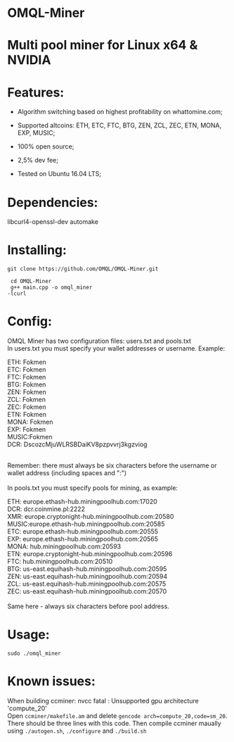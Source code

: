 # OMQL-Miner
<h1>Multi pool miner for Linux x64 & NVIDIA</h1>
<h1>Features:</h1>

- Algorithm switching based on highest profitability on whattomine.com;

- Supported altcoins: ETH, ETC, FTC, BTG, ZEN, ZCL, ZEC, ETN, MONA, EXP, MUSIC;

- 100% open source;

- 2,5% dev fee;

- Tested on Ubuntu 16.04 LTS;
<h1>Dependencies:</h1>
libcurl4-openssl-dev
automake


<h1>Installing:</h1>
 <code>git clone https://github.com/OMQL/OMQL-Miner.git</code>
 
 <code>  cd OMQL-Miner</code><br>
 <code> g++ main.cpp -o omql_miner -lcurl</code>
  <h1>
 Config:</h1>
 OMQL Miner has two configuration files: users.txt and pools.txt<br>
 In users.txt you must specify your wallet addresses or username. Example:

ETH:  Fokmen<br>
ETC:  Fokmen<br>
FTC:  Fokmen<br>
BTG:  Fokmen<br>
ZEN:  Fokmen<br>
ZCL:  Fokmen<br>
ZEC:  Fokmen<br>
ETN:  Fokmen<br>
MONA: Fokmen<br>
EXP:  Fokmen<br>
MUSIC:Fokmen<br>
DCR: DscozcMjuWLRSBDaiKV8pzpvvrj3kgzviog<br>

 <br>
 Remember: there must always be six characters before the username or wallet address (including spaces and ":")<br><br>
 In pools.txt you must specify pools for mining, as example:

 
ETH:  europe.ethash-hub.miningpoolhub.com:17020<br>
DCR:  dcr.coinmine.pl:2222<br>
XMR:  europe.cryptonight-hub.miningpoolhub.com:20580<br>
MUSIC:europe.ethash-hub.miningpoolhub.com:20585<br>
ETC:  europe.ethash-hub.miningpoolhub.com:20555<br>
EXP:  europe.ethash-hub.miningpoolhub.com:20565<br>
MONA: hub.miningpoolhub.com:20593<br>
ETN:  europe.cryptonight-hub.miningpoolhub.com:20596<br>
FTC:  hub.miningpoolhub.com:20510<br>
BTG:  us-east.equihash-hub.miningpoolhub.com:20595<br>
ZEN:  us-east.equihash-hub.miningpoolhub.com:20594<br>
ZCL:  us-east.equihash-hub.miningpoolhub.com:20575<br>
ZEC:  us-east.equihash-hub.miningpoolhub.com:20570<br>
<br>
Same here - always six characters before pool address.
 <h1>
 Usage:</h1>
  <code>sudo ./omql_miner</code>
 
 
 <h1>Known issues:  </h1>
 When building ccminer:
 nvcc fatal : Unsupported gpu architecture 'compute_20' <br>
 Open <code>ccminer/makefile.am</code> and delete <code>gencode arch=compute_20,code=sm_20</code>. There should be three lines with this code. Then compile ccminer maually using <code>./autogen.sh</code>, <code>./configure</code> and <code>./build.sh</code>
